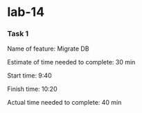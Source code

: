 # lab-14

### Task 1

Name of feature: Migrate DB

Estimate of time needed to complete: 30 min

Start time: 9:40

Finish time: 10:20

Actual time needed to complete: 40 min
